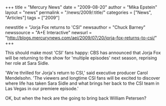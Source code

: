 +++
title = "Mercury News"
date = "2009-08-20"
author = "Mika Epstein"
layout = "news"
permalink = "/news/2009/:title/"
categories = ["News", "Articles"]
tags = ["2009"]

newstitle = "Jorja Fox returns to 'CSI"
newsauthor = "Chuck Barney"
newssource = "A+E Interactive"
newsurl = "http://blogs.mercurynews.com/aei/2009/07/20/jorja-fox-returns-to-csi/"
+++

This should make most 'CSI' fans happy: CBS has announced that Jorja Fox will be returning to the show for 'multiple episodes' next season, reprising her role at Sara Sidle.

'We're thrilled for Jorja's return to CSI,' said executive producer Carol Mendelsohn. 'The viewers and longtime CSI fans will be excited to discover where life has taken Sara Sidle and what brings her back to the CSI team in Las Vegas in our premiere episode.'

OK, but when the heck are the going to bring back William Petersen?  
